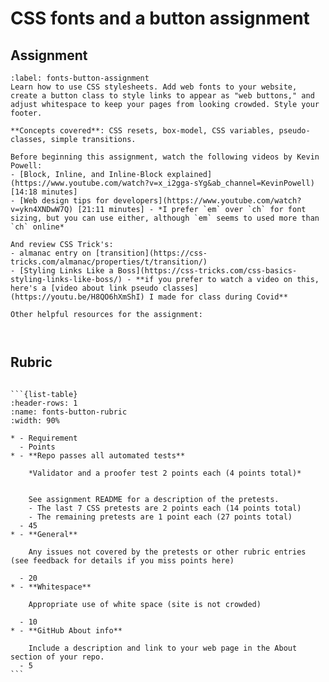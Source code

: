 # CSS fonts and a button assignment

## Assignment

```{exercise}
:label: fonts-button-assignment
Learn how to use CSS stylesheets. Add web fonts to your website, create a button class to style links to appear as "web buttons," and adjust whitespace to keep your pages from looking crowded. Style your footer.

**Concepts covered**: CSS resets, box-model, CSS variables, pseudo-classes, simple transitions.

Before beginning this assignment, watch the following videos by Kevin Powell:
- [Block, Inline, and Inline-Block explained](https://www.youtube.com/watch?v=x_i2gga-sYg&ab_channel=KevinPowell) [14:18 minutes]
- [Web design tips for developers](https://www.youtube.com/watch?v=ykn4XNDwW7Q) [21:11 minutes] - *I prefer `em` over `ch` for font sizing, but you can use either, although `em` seems to used more than `ch` online*

And review CSS Trick's:
- almanac entry on [transition](https://css-tricks.com/almanac/properties/t/transition/)
- [Styling Links Like a Boss](https://css-tricks.com/css-basics-styling-links-like-boss/) - **if you prefer to watch a video on this, here's a [video about link pseudo classes](https://youtu.be/H8QO6hXmShI) I made for class during Covid**
```

```{tip}
Other helpful resources for the assignment:



````

## Rubric

````{admonition} Rubric

```{list-table}
:header-rows: 1
:name: fonts-button-rubric
:width: 90%

* - Requirement
  - Points
* - **Repo passes all automated tests**

    *Validator and a proofer test 2 points each (4 points total)*


    See assignment README for a description of the pretests.
    - The last 7 CSS pretests are 2 points each (14 points total)
    - The remaining pretests are 1 point each (27 points total)
  - 45
* - **General**

    Any issues not covered by the pretests or other rubric entries (see feedback for details if you miss points here)

  - 20
* - **Whitespace**

    Appropriate use of white space (site is not crowded)

  - 10
* - **GitHub About info**

    Include a description and link to your web page in the About section of your repo.
  - 5
```
````
